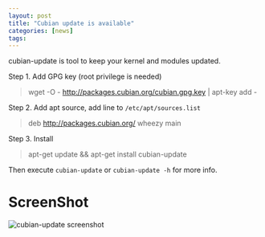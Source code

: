 ```yaml
---
layout: post
title: "Cubian update is available"
categories: [news]
tags:
---
```

cubian-update is tool to keep your kernel and modules updated.

Step 1. Add GPG key (root privilege is needed)
> wget -O - http://packages.cubian.org/cubian.gpg.key | apt-key add -

Step 2. Add apt source, add line to `/etc/apt/sources.list`
> deb http://packages.cubian.org/ wheezy main

Step 3. Install
> apt-get update && apt-get install cubian-update

Then execute `cubian-update` or `cubian-update -h` for more info.

# ScreenShot 
![cubian-update screenshot](http://cubieplayer.github.io/static_files/images/cubian-update.png)
